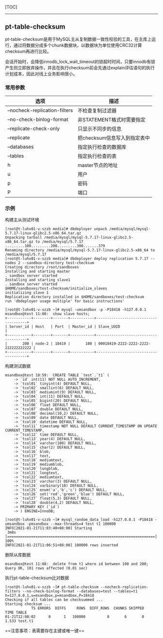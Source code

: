 [TOC]

---

## pt-table-checksum

pt-table-checksum是用于MySQL主从复制数据一致性校验的工具，在主库上运行，通过将数据分成多个chunk数据块，以数据块为单位使用CRC32计算checksum再进行比较。

会话开始时，会降低innodb_lock_wait_timeout的锁超时时间，只要innodb有锁产生则立即放弃操作，并且在执行checksum前会先通过explain评估语句的执行计划成本，因此对线上业务影响很小。

### 常用参数

选项 | 描述
-- |--
–nocheck-replication-filters | 不检查复制过滤器
–no-check-binlog-format | 非STATEMENT格式时需要指定
–replicate-check-only | 只显示不同步的信息
–replicate | 把checksum信息写入到指定表中
–databases | 指定执行检查的数据库
–tables | 指定执行检查的表
h | master节点的地址
u | 用户
p | 密码
P | 端口

### 示例

构建主从测试环境
```
[root@t-luhx01-v-szzb media]# dbdeployer unpack /media/mysql/mysql-5.7.17-linux-glibc2.5-x86_64.tar.gz 
Unpacking tarball /media/mysql/mysql-5.7.17-linux-glibc2.5-x86_64.tar.gz to /media/mysql/5.7.17
.........100.........200.........300.......379
Renaming directory /media/mysql/mysql-5.7.17-linux-glibc2.5-x86_64 to /media/mysql/5.7.17
[root@t-luhx01-v-szzb media]# dbdeployer deploy replication 5.7.17 --nodes 2 --sandbox-directory test-checksum
Creating directory /root/sandboxes
Installing and starting master
. sandbox server started
Installing and starting slave1
. sandbox server started
$HOME/sandboxes/test-checksum/initialize_slaves
initializing slave 1
Replication directory installed in $HOME/sandboxes/test-checksum
run 'dbdeployer usage multiple' for basic instructions'

[root@t-luhx01-v-szzb ~]# mysql -umsandbox -p -P18418 -h127.0.0.1
msandbox@test 11:00:  show slave hosts;
+-----------+--------+-------+-----------+--------------------------------------+
| Server_id | Host   | Port  | Master_id | Slave_UUID                           |
+-----------+--------+-------+-----------+--------------------------------------+
|       200 | node-2 | 18419 |       100 | 00018419-2222-2222-2222-222222222222 |
+-----------+--------+-------+-----------+--------------------------------------+
```

构建测试数据
```
msandbox@test 10:59:  CREATE TABLE `test`.`t1` (
    -> `id` int(11) NOT NULL AUTO_INCREMENT,
    -> `tcol01` tinyint(4) DEFAULT NULL,
    -> `tcol02` smallint(6) DEFAULT NULL,
    -> `tcol03` mediumint(9) DEFAULT NULL,
    -> `tcol04` int(11) DEFAULT NULL,
    -> `tcol05` bigint(20) DEFAULT NULL,
    -> `tcol06` float DEFAULT NULL,
    -> `tcol07` double DEFAULT NULL,
    -> `tcol08` decimal(10,2) DEFAULT NULL,
    -> `tcol09` date DEFAULT NULL,
    -> `tcol10` datetime DEFAULT NULL,
    -> `tcol11` timestamp NOT NULL DEFAULT CURRENT_TIMESTAMP ON UPDATE CURRENT_TIMESTAMP,
    -> `tcol12` time DEFAULT NULL,
    -> `tcol13` year(4) DEFAULT NULL,
    -> `tcol14` varchar(100) DEFAULT NULL,
    -> `tcol15` char(2) DEFAULT NULL,
    -> `tcol16` blob,
    -> `tcol17` text,
    -> `tcol18` mediumtext,
    -> `tcol19` mediumblob,
    -> `tcol20` longblob,
    -> `tcol21` longtext,
    -> `tcol22` mediumtext,
    -> `tcol23` varchar(3) DEFAULT NULL,
    -> `tcol24` varbinary(10) DEFAULT NULL,
    -> `tcol25` enum('a','b','c') DEFAULT NULL,
    -> `tcol26` set('red','green','blue') DEFAULT NULL,
    -> `tcol27` float(5,3) DEFAULT NULL,
    -> `tcol28` double(4,2) DEFAULT NULL,
    -> PRIMARY KEY (`id`)
    -> ) ENGINE=InnoDB;

[root@t-luhx01-v-szzb ~]# mysql_random_data_load -h127.0.0.1 -P18418 -umsandbox -pmsandbox --max-threads=4 test t1 100000
INFO[2021-01-21T11:03:40+08:00] Starting                                     
 3m8s [====================================================================] 100%
INFO[2021-01-21T11:06:51+08:00] 100000 rows inserted
```

删除从库数据
```
msandbox@test 11:08:  delete from t1 where id between 100 and 200;
Query OK, 101 rows affected (0.01 sec)
```

执行pt-table-checksum比对数据
```
[root@t-luhx01-v-szzb ~]# pt-table-checksum --nocheck-replication-filters --no-check-binlog-format --databases=test --tables=t1 h=127.0.0.1,u=msandbox,p=msandbox,P=18418
Checking if all tables can be checksummed ...
Starting checksum ...
            TS ERRORS  DIFFS     ROWS  DIFF_ROWS  CHUNKS SKIPPED    TIME TABLE
01-21T12:08:02      0      1   100000          0       6       0   1.533 test.t1
```

==注意事项：表需要存在主键或唯一键==